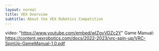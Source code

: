 ```yaml
---
layout: normal
title: VEX Overview
subtitle: About the VEX Robotics Competition
---
```

video: "https://www.youtube.com/embed/wIZgvVDZc2Y" 
Game Manual: https://content.vexrobotics.com/docs/2022-2023/vrc-spin-up/VRC-SpinUp-GameManual-1.0.pdf
